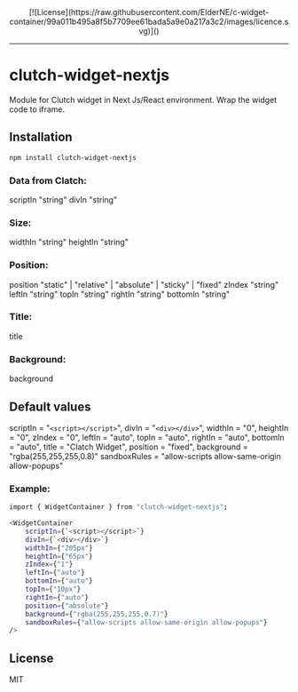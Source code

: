 <div style="text-align: center;">
[![License](https://raw.githubusercontent.com/ElderNE/c-widget-container/99a011b495a8f5b7709ee61bada5a9e0a217a3c2/images/licence.svg)]()
</div>

<hr>

# clutch-widget-nextjs

Module for Clutch widget in Next Js/React environment.
Wrap the widget code to iframe.

## Installation

```sh
npm install clutch-widget-nextjs
```

### Data from Clatch:

scriptIn    "string"
divIn       "string"

### Size:

widthIn     "string"
heightIn    "string"

### Position:

position    "static" | "relative" | "absolute" | "sticky" | "fixed"
zIndex      "string"
leftIn      "string"
topIn       "string"
rightIn     "string"
bottomIn    "string"

### Title:

title

### Background:

background

## Default values

scriptIn        = "`<script></script>`",
divIn           = "`<div></div>`",
widthIn         = "0",
heightIn        = "0",
zIndex          = "0",
leftIn          = "auto",
topIn           = "auto",
rightIn         = "auto",
bottomIn        = "auto",
title           = "Clatch Widget",
position        = "fixed",
background      = "rgba(255,255,255,0.8)"
sandboxRules    = "allow-scripts allow-same-origin allow-popups"

### Example:

```sh
import { WidgetContainer } from "clutch-widget-nextjs";

<WidgetContainer
    scriptIn={`<script></script>`}
    divIn={`<div></div>`}
    widthIn={"205px"}
    heightIn={"65px"}
    zIndex={"1"}
    leftIn={"auto"}
    bottomIn={"auto"}
    topIn={"10px"}
    rightIn={"auto"}
    position={"absolute"}
    background={"rgba(255,255,255,0.7)"}
    sandboxRules={"allow-scripts allow-same-origin allow-popups"}
/>
```

## License

MIT

